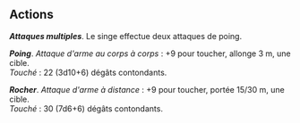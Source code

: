 ## Actions
_**Attaques multiples**_. Le singe effectue deux attaques de poing.

_**Poing**_. _Attaque d'arme au corps à corps_ : +9 pour toucher, allonge 3 m, une cible.  
_Touché_ : 22 (3d10+6) dégâts contondants.

_**Rocher**_. _Attaque d'arme à distance_ : +9 pour toucher, portée 15/30 m, une cible.  
_Touché_ : 30 (7d6+6) dégâts contondants.
